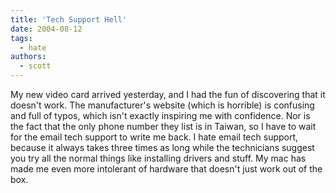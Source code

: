 ```yaml
---
title: 'Tech Support Hell'
date: 2004-08-12
tags:
  - hate
authors:
  - scott
---
```


My new video card arrived yesterday, and I had the fun of discovering that it doesn't work. The manufacturer's website (which is horrible) is confusing and full of typos, which isn't exactly inspiring me with confidence. Nor is the fact that the only phone number they list is in Taiwan, so I have to wait for the email tech support to write me back. I hate email tech support, because it always takes three times as long while the technicians suggest you try all the normal things like installing drivers and stuff. My mac has made me even more intolerant of hardware that doesn't just work out of the box.
